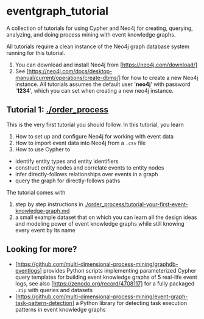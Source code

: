 # eventgraph_tutorial
A collection of tutorials for using Cypher and Neo4j for creating, querying, analyzing, and doing process mining with event knowledge graphs. 

All tutorials require a clean instance of the Neo4j graph database system running for this tutorial.
1. You can download and install Neo4j from [https://neo4j.com/download/]
2. See [https://neo4j.com/docs/desktop-manual/current/operations/create-dbms/] for how to create a new Neo4j instance.
   All tutorials assumes the default user '**neo4j**' with password '**1234**', which you can set when creating a new neo4j instance.

## Tutorial 1: [./order_process](./order_process)

This is the very first tutorial you should follow. In this tutorial, you learn
1. How to set up and configure Neo4j for working with event data
2. How to import event data into Neo4j from a `.csv` file
3. How to use Cypher to
  * identify entity types and entity identifiers
  * construct entity nodes and correlate events to entity nodes
  * infer directly-follows relationships over events in a graph
  * query the graph for directly-follows paths

The tutorial comes with
1. step by step instructions in [./order_process/tutorial-your-first-event-knowledge-graph.md](./order_process/tutorial-your-first-event-knowledge-graph.md)
2. a small example dataset that on which you can learn all the design ideas and modeling power of event knowledge graphs while still knowing every event by its name

## Looking for more?

* [https://github.com/multi-dimensional-process-mining/graphdb-eventlogs] provides Python scripts implementing parameterized Cypher query templates for building event knowledge graphs of 5 real-life event logs, see also [https://zenodo.org/record/4708117] for a fully packaged `.zip` with queries and datasets
* [https://github.com/multi-dimensional-process-mining/event-graph-task-pattern-detection] a Python library for detecting task execution patterns in event knowledge graphs